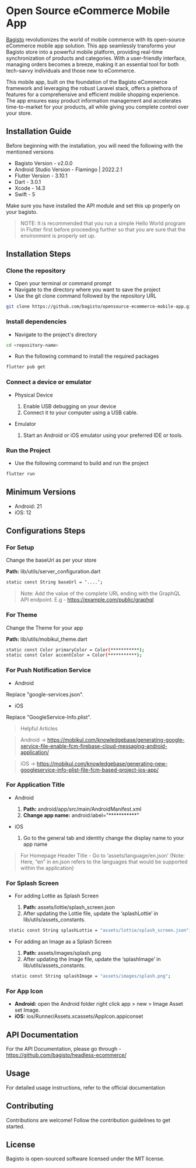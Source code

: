 # Open Source eCommerce Mobile App


[Bagisto](https://bagisto.com/en/) revolutionizes the world of mobile commerce with its open-source eCommerce mobile app solution. This app seamlessly transforms your Bagisto store into a powerful mobile platform, providing real-time synchronization of products and categories. With a user-friendly interface, managing orders becomes a breeze, making it an essential tool for both tech-savvy individuals and those new to eCommerce.

This mobile app, built on the foundation of the Bagisto eCommerce framework and leveraging the robust Laravel stack, offers a plethora of features for a comprehensive and efficient mobile shopping experience. The app ensures easy product information management and accelerates time-to-market for your products, all while giving you complete control over your store.


## Installation Guide

Before beginning with the installation, you will need the following with the mentioned versions

- Bagisto Version - v2.0.0
- Android Studio Version - Flamingo | 2022.2.1 
- Flutter Version - 3.10.1
- Dart - 3.0.1
- Xcode - 14.3
- Swift - 5

Make sure you have installed the API module and set this up properly on your bagisto.

> NOTE: It is recommended that you run a simple Hello World program in Flutter first before proceeding further so that you are sure that the environment is properly set up.

## Installation Steps

### Clone the repository

- Open your terminal or command prompt
- Navigate to the directory where you want to save the project
- Use the git clone command followed by the repository URL

```sh
git clone https://github.com/bagisto/opensource-ecommerce-mobile-app.git
```
### Install dependencies

- Navigate to the project's directory

```sh
cd <repository-name>
```
  
- Run the following command to install the required packages

```sh
flutter pub get
```
### Connect a device or emulator

* Physical Device

  1. Enable USB debugging on your device
  2. Connect it to your computer using a USB cable.

* Emulator

  1. Start an Android or iOS emulator using your preferred IDE or tools.
 
### Run the Project

- Use the following command to build and run the project

```sh
flutter run
```
## Minimum Versions

- Android: 21
- iOS: 12

## Configurations Steps

### For Setup

Change the baseUrl  as per your store

**Path:** lib/utils/server_configuration.dart

```sh
static const String baseUrl = ‘....’;
```
> Note: Add the value of the complete URL ending with the GraphQL API endpoint. E.g - https://example.com/public/graphql 

### For Theme

Change the Theme for your app

**Path:** lib/utils/mobikul_theme.dart

```sh
static const Color primaryColor = Color(***********);  
static const Color accentColor = Color(***********); 
```

### For Push Notification Service

- Android 

Replace "google-services.json".
- iOS 

Replace "GoogleService-Info.plist".

> Helpful Articles

> Android  → https://mobikul.com/knowledgebase/generating-google-service-file-enable-fcm-firebase-cloud-messaging-android-application/

> iOS → https://mobikul.com/knowledgebase/generating-new-googleservice-info-plist-file-fcm-based-project-ios-app/

### For Application Title

* Android

  1. **Path:** android/app/src/main/AndroidManifest.xml
  2. **Change app name:** android:label="***********"

* iOS

  1. Go to the general tab and identity change the display name to your app name
 
> For Homepage Header Title - Go to ‘assets/language/en.json’
> (Note: Here, “en” in en.json refers to the languages that would be supported within the application)

### For Splash Screen

* For adding Lottie as Splash Screen

  1. **Path:** assets/lottie/splash_screen.json
  2. After updating the Lottie file, update the ‘splashLottie’ in lib/utils/assets_constants.

```sh
 static const String splashLottie = "assets/lottie/splash_screen.json";
```
 
* For adding an Image as a Splash Screen

  1. **Path:** assets/images/splash.png
  2. After updating the Image file, update the ‘splashImage’ in lib/utils/assets_constants.

```sh
  static const String splashImage = "assets/images/splash.png";
```
### For App Icon

* **Android:** open the Android folder right click app > new > Image Asset set Image.
* **iOS:** ios/Runner/Assets.xcassets/AppIcon.appiconset

## API Documentation

For the API Documentation, please go through - https://github.com/bagisto/headless-ecommerce/

## Usage

For detailed usage instructions, refer to the official documentation

## Contributing

Contributions are welcome! Follow the contribution guidelines to get started.

## License

Bagisto is open-sourced software licensed under the MIT license.



